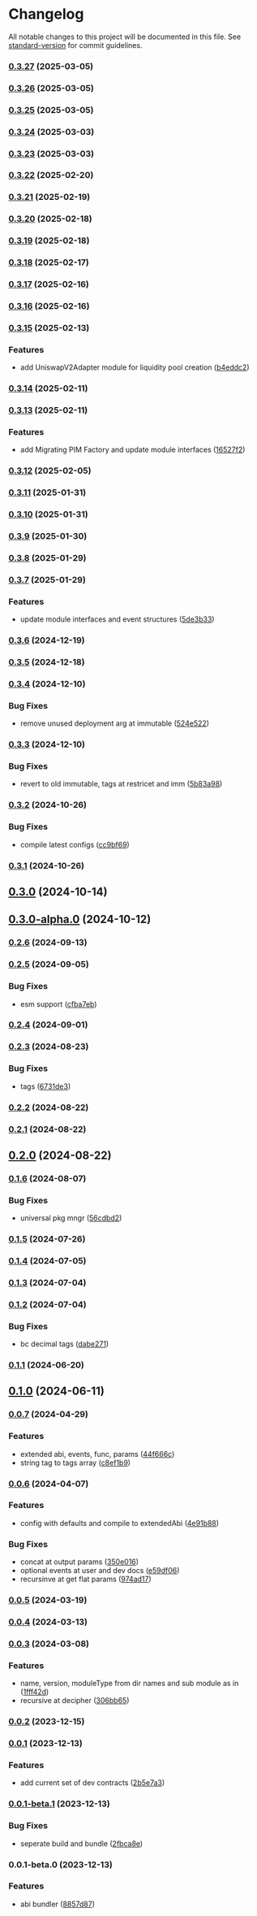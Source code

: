 # Changelog

All notable changes to this project will be documented in this file. See [standard-version](https://github.com/conventional-changelog/standard-version) for commit guidelines.

### [0.3.27](https://github.com/inverter-network/abis/compare/v0.3.25...v0.3.27) (2025-03-05)

### [0.3.26](https://github.com/inverter-network/abis/compare/v0.3.25...v0.3.26) (2025-03-05)

### [0.3.25](https://github.com/inverter-network/abis/compare/v0.3.24...v0.3.25) (2025-03-05)

### [0.3.24](https://github.com/inverter-network/abis/compare/v0.3.23...v0.3.24) (2025-03-03)

### [0.3.23](https://github.com/inverter-network/abis/compare/v0.3.23-alpha.6...v0.3.23) (2025-03-03)

### [0.3.22](https://github.com/inverter-network/abis/compare/v0.3.21...v0.3.22) (2025-02-20)

### [0.3.21](https://github.com/inverter-network/abis/compare/v0.3.20...v0.3.21) (2025-02-19)

### [0.3.20](https://github.com/inverter-network/abis/compare/v0.3.19...v0.3.20) (2025-02-18)

### [0.3.19](https://github.com/inverter-network/abis/compare/v0.3.18...v0.3.19) (2025-02-18)

### [0.3.18](https://github.com/inverter-network/abis/compare/v0.3.17...v0.3.18) (2025-02-17)

### [0.3.17](https://github.com/inverter-network/abis/compare/v0.3.16...v0.3.17) (2025-02-16)

### [0.3.16](https://github.com/inverter-network/abis/compare/v0.3.15...v0.3.16) (2025-02-16)

### [0.3.15](https://github.com/inverter-network/abis/compare/v0.3.14...v0.3.15) (2025-02-13)

### Features

- add UniswapV2Adapter module for liquidity pool creation ([b4eddc2](https://github.com/inverter-network/abis/commit/b4eddc25947054c5bcdbaf92492efc026a83b379))

### [0.3.14](https://github.com/inverter-network/abis/compare/v0.3.13...v0.3.14) (2025-02-11)

### [0.3.13](https://github.com/inverter-network/abis/compare/v0.3.12...v0.3.13) (2025-02-11)

### Features

- add Migrating PIM Factory and update module interfaces ([16527f2](https://github.com/inverter-network/abis/commit/16527f2da0357e9e2e9468708ff805479516ba11))

### [0.3.12](https://github.com/inverter-network/abis/compare/v0.3.11...v0.3.12) (2025-02-05)

### [0.3.11](https://github.com/inverter-network/abis/compare/v0.3.10...v0.3.11) (2025-01-31)

### [0.3.10](https://github.com/inverter-network/abis/compare/v0.3.9...v0.3.10) (2025-01-31)

### [0.3.9](https://github.com/inverter-network/abis/compare/v0.3.8...v0.3.9) (2025-01-30)

### [0.3.8](https://github.com/inverter-network/abis/compare/v0.3.7...v0.3.8) (2025-01-29)

### [0.3.7](https://github.com/inverter-network/abis/compare/v0.3.6...v0.3.7) (2025-01-29)

### Features

- update module interfaces and event structures ([5de3b33](https://github.com/inverter-network/abis/commit/5de3b3391fa5bfa430471d0602a4b03784618178))

### [0.3.6](https://github.com/inverter-network/abis/compare/v0.3.5...v0.3.6) (2024-12-19)

### [0.3.5](https://github.com/inverter-network/abis/compare/v0.3.5-alpha.6...v0.3.5) (2024-12-18)

### [0.3.4](https://github.com/inverter-network/abis/compare/v0.3.3...v0.3.4) (2024-12-10)

### Bug Fixes

- remove unused deployment arg at immutable ([524e522](https://github.com/inverter-network/abis/commit/524e52295c6c49e89106e434b5b5d1693b88e0ab))

### [0.3.3](https://github.com/inverter-network/abis/compare/v0.3.3-alpha.1...v0.3.3) (2024-12-10)

### Bug Fixes

- revert to old immutable, tags at restricet and imm ([5b83a98](https://github.com/inverter-network/abis/commit/5b83a983a92e22621124ead7b87e710bc6aa4afc))

### [0.3.2](https://github.com/inverter-network/abis/compare/v0.3.1...v0.3.2) (2024-10-26)

### Bug Fixes

- compile latest configs ([cc9bf69](https://github.com/inverter-network/abis/commit/cc9bf6993cc29b5c3b7de064a2232fd3dbcf8e39))

### [0.3.1](https://github.com/inverter-network/abis/compare/v0.3.0...v0.3.1) (2024-10-26)

## [0.3.0](https://github.com/inverter-network/abis/compare/v0.3.0-alpha.1...v0.3.0) (2024-10-14)

## [0.3.0-alpha.0](https://github.com/inverter-network/abis/compare/v0.2.6...v0.3.0-alpha.0) (2024-10-12)

### [0.2.6](https://github.com/inverter-network/abis/compare/v0.2.5...v0.2.6) (2024-09-13)

### [0.2.5](https://github.com/inverter-network/abis/compare/v0.2.4...v0.2.5) (2024-09-05)

### Bug Fixes

- esm support ([cfba7eb](https://github.com/inverter-network/abis/commit/cfba7eb4c3acbe66800bcb046acbbc9d4280db20))

### [0.2.4](https://github.com/inverter-network/abis/compare/v0.2.3...v0.2.4) (2024-09-01)

### [0.2.3](https://github.com/inverter-network/abis/compare/v0.2.2...v0.2.3) (2024-08-23)

### Bug Fixes

- tags ([6731de3](https://github.com/inverter-network/abis/commit/6731de35b62cc7ebe36aae4f8c89aecaeae405e5))

### [0.2.2](https://github.com/inverter-network/abis/compare/v0.2.1...v0.2.2) (2024-08-22)

### [0.2.1](https://github.com/inverter-network/abis/compare/v0.2.0...v0.2.1) (2024-08-22)

## [0.2.0](https://github.com/inverter-network/abis/compare/v0.2.0-alpha.3...v0.2.0) (2024-08-22)

### [0.1.6](https://github.com/inverter-network/abis/compare/v0.1.6-alpha.1...v0.1.6) (2024-08-07)

### Bug Fixes

- universal pkg mngr ([56cdbd2](https://github.com/inverter-network/abis/commit/56cdbd2a57424e97ee86e3481ec0c4a9ad95c273))

### [0.1.5](https://github.com/InverterNetwork/abis/compare/v0.1.4...v0.1.5) (2024-07-26)

### [0.1.4](https://github.com/InverterNetwork/abis/compare/v0.1.3...v0.1.4) (2024-07-05)

### [0.1.3](https://github.com/InverterNetwork/abis/compare/v0.1.2...v0.1.3) (2024-07-04)

### [0.1.2](https://github.com/InverterNetwork/abis/compare/v0.1.1...v0.1.2) (2024-07-04)

### Bug Fixes

- bc decimal tags ([dabe271](https://github.com/InverterNetwork/abis/commit/dabe2719b6cd19a86771c46fb9071f193d95ccda))

### [0.1.1](https://github.com/InverterNetwork/abis/compare/v0.1.0...v0.1.1) (2024-06-20)

## [0.1.0](https://github.com/InverterNetwork/abis/compare/v0.1.0-alpha.12...v0.1.0) (2024-06-11)

### [0.0.7](https://github.com/InverterNetwork/abis/compare/v0.0.7-alpha.3...v0.0.7) (2024-04-29)

### Features

- extended abi, events, func, params ([44f666c](https://github.com/InverterNetwork/abis/commit/44f666c16e669f7008c1e6130e8ffb68696d24b6))
- string tag to tags array ([c8ef1b9](https://github.com/InverterNetwork/abis/commit/c8ef1b9ffb49901bc09d6a9eb6751d3233802d30))

### [0.0.6](https://github.com/InverterNetwork/abis/compare/v0.0.5...v0.0.6) (2024-04-07)

### Features

- config with defaults and compile to extendedAbi ([4e91b88](https://github.com/InverterNetwork/abis/commit/4e91b88ea2f18fbb72c2d23a85bf9ccec2479569))

### Bug Fixes

- concat at output params ([350e016](https://github.com/InverterNetwork/abis/commit/350e016f31442d87d9694467a2f4f2b3203ba84f))
- optional events at user and dev docs ([e59df06](https://github.com/InverterNetwork/abis/commit/e59df069dc102b01ae1f0add8ffacfc916d659dc))
- recursinve at get flat params ([974ad17](https://github.com/InverterNetwork/abis/commit/974ad174277799244530a576fc784fb4d5d89eef))

### [0.0.5](https://github.com/InverterNetwork/abis/compare/v0.0.4...v0.0.5) (2024-03-19)

### [0.0.4](https://github.com/InverterNetwork/abis/compare/v0.0.3...v0.0.4) (2024-03-13)

### [0.0.3](https://github.com/InverterNetwork/abis/compare/v0.0.2...v0.0.3) (2024-03-08)

### Features

- name, version, moduleType from dir names and sub module as in ([1fff42d](https://github.com/InverterNetwork/abis/commit/1fff42de39b586516bc6ed089ffc93f261481f05))
- recursive at decipher ([306bb65](https://github.com/InverterNetwork/abis/commit/306bb651c80028b721dca14f45c727096a6a5c07))

### [0.0.2](https://github.com/InverterNetwork/abis/compare/v0.0.1...v0.0.2) (2023-12-15)

### [0.0.1](https://github.com/InverterNetwork/abis/compare/v0.0.1-beta.1...v0.0.1) (2023-12-13)

### Features

- add current set of dev contracts ([2b5e7a3](https://github.com/InverterNetwork/abis/commit/2b5e7a35cb4bb6c26bcc57b181a45aff7cf23dd3))

### [0.0.1-beta.1](https://github.com/InverterNetwork/abis/compare/v0.0.1-beta.0...v0.0.1-beta.1) (2023-12-13)

### Bug Fixes

- seperate build and bundle ([2fbca8e](https://github.com/InverterNetwork/abis/commit/2fbca8e55e25eb454006bde58743f258b5e209dc))

### 0.0.1-beta.0 (2023-12-13)

### Features

- abi bundler ([8857d87](https://github.com/InverterNetwork/abis/commit/8857d87035f289e5bc80ee467bf058a2c8bf495a))
